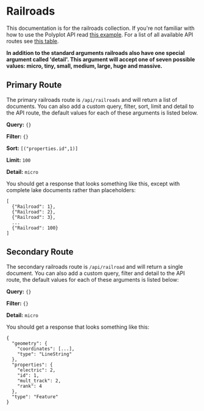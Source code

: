 # Railroads

This documentation is for the railroads collection. If you're not familiar with how to use the Polyplot API read [this example](https://github.com/jgphilpott/polyplot/tree/master/docs/api#example). For a list of all available API routes see [this table](https://github.com/jgphilpott/polyplot/tree/master/docs/api#routes).

**In addition to the standard arguments railroads also have one special argument called 'detail'. This argument will accept one of seven possible values: micro, tiny, small, medium, large, huge and massive.**

## Primary Route

The primary railroads route is `/api/railroads` and will return a list of documents. You can also add a custom query, filter, sort, limit and detail to the API route, the default values for each of these arguments is listed below.

**Query:** `{}`

**Filter:** `{}`

**Sort:** `[("properties.id",1)]`

**Limit:** `100`

**Detail:** `micro`

You should get a response that looks something like this, except with complete lake documents rather than placeholders:

```
[
  {"Railroad": 1},
  {"Railroad": 2},
  {"Railroad": 3},
  ...
  {"Railroad": 100}
]
```

## Secondary Route

The secondary railroads route is `/api/railroad` and will return a single document. You can also add a custom query, filter and detail to the API route, the default values for each of these arguments is listed below:

**Query:** `{}`

**Filter:** `{}`

**Detail:** `micro`

You should get a response that looks something like this:

```
{
  "geometry": {
    "coordinates": [...], 
    "type": "LineString"
  }, 
  "properties": {
    "electric": 2, 
    "id": 1, 
    "mult_track": 2, 
    "rank": 4
  }, 
  "type": "Feature"
}
```
